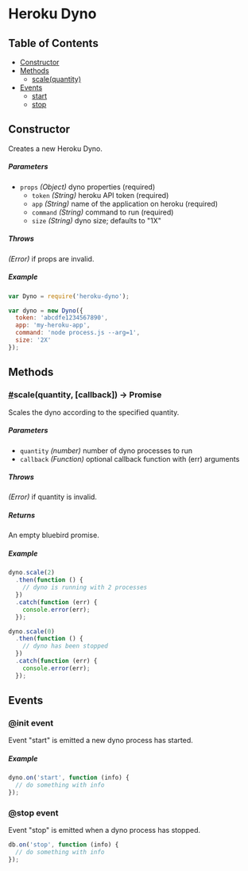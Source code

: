 # Heroku Dyno

## Table of Contents

* [Constructor](#constructor)
* [Methods](#methods)
  * [scale(quantity)](#scale)
* [Events](#events)
  * [start](#start-event)
  * [stop](#stop-event)

## Constructor

Creates a new Heroku Dyno.

##### Parameters

* `props` _(Object)_ dyno properties (required)
  * `token` _(String)_ heroku API token (required)
  * `app` _(String)_ name of the application on heroku (required)
  * `command` _(String)_ command to run (required)
  * `size` _(String)_ dyno size; defaults to "1X"

##### Throws

_(Error)_ if props are invalid.

##### Example

```javascript
var Dyno = require('heroku-dyno');

var dyno = new Dyno({
  token: 'abcdfe1234567890',
  app: 'my-heroku-app',
  command: 'node process.js --arg=1',
  size: '2X'
});
```

## Methods

### <a name="scale" href="#scale">#</a>scale(quantity, [callback]) -> Promise

Scales the dyno according to the specified quantity.

##### Parameters

* `quantity` _(number)_ number of dyno processes to run
* `callback` _(Function)_ optional callback function with (err) arguments

##### Throws

_(Error)_ if quantity is invalid.

##### Returns

An empty bluebird promise.

##### Example

```javascript
dyno.scale(2)
  .then(function () {
    // dyno is running with 2 processes
  })
  .catch(function (err) {
    console.error(err);
  });
```

```javascript
dyno.scale(0)
  .then(function () {
    // dyno has been stopped
  })
  .catch(function (err) {
    console.error(err);
  });
```

## Events

### <a name="start-event" href="#start-event">@</a>init event

Event "start" is emitted a new dyno process has started.

##### Example

```javascript
dyno.on('start', function (info) {
  // do something with info
});
```

### <a name="stop-event" href="#stop-event">@</a>stop event

Event "stop" is emitted when a dyno process has stopped.

```javascript
db.on('stop', function (info) {
  // do something with info
});
```
